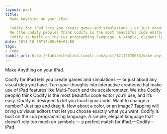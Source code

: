 ```yaml
---
layout: post
title: 
  Make Anything on your iPad.

  Codify for iPad lets you create games and simulations — or just about any visual idea you have. Turn your thoughts into interactive creations that make use of iPad features like Multi-Touch and the accelerometer.
  We (the Codify people) think Codify is the most beautiful code editor you’ll use, and it’s easy. Codify is designed to let you touch your code. Want to change a number? Just tap and drag it. How about a color, or an image? Tapping will bring up visual editors that let you choose exactly what you want.
  Codify is built on the Lua programming language. A simple, elegant language that doesn’t rely too much on symbols — a perfect match for iPad.
date: 2011-10-30T13:05:06+01:00
tags:
- code
tumblr_url: http://fabiantheblind.tumblr.com/post/12112070653/make-anything-on-your-ipad-codify-for-ipad-lets
---
```

Make Anything on your iPad.

Codify for iPad lets you create games and simulations — or just about any visual idea you have. Turn your thoughts into interactive creations that make use of iPad features like Multi-Touch and the accelerometer.
We (the Codify people) think Codify is the most beautiful code editor you’ll use, and it’s easy. Codify is designed to let you touch your code. Want to change a number? Just tap and drag it. How about a color, or an image? Tapping will bring up visual editors that let you choose exactly what you want.
Codify is built on the Lua programming language. A simple, elegant language that doesn’t rely too much on symbols — a perfect match for iPad.—Codify – iPad
